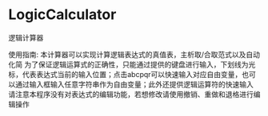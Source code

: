 # LogicCalculator
逻辑计算器

使用指南:
本计算器可以实现计算逻辑表达式的真值表，主析取/合取范式以及自动化简
为了保证逻辑运算式的正确性，只能通过提供的键盘进行输入，下划线为光标，代表表达式当前的输入位置；点击abcpqr可以快速输入对应自由变量，也可以通过输入框输入任意字符串作为自由变量；此外还提供逻辑运算符的快速输入
请注意本程序没有对表达式的编辑功能，若想修改请使用撤销、重做和退格进行编辑操作
